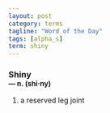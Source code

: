 ```yaml
---
layout: post
category: terms
tagline: "Word of the Day"
tags: [alpha_s]
term: shiny
---
```


<h3>Shiny<br/> <small>&mdash; n. (shi<span>&middot;</span>ny)</small></h3>
<p><ol>
<li>a reserved leg joint</li>
</ol></p>
